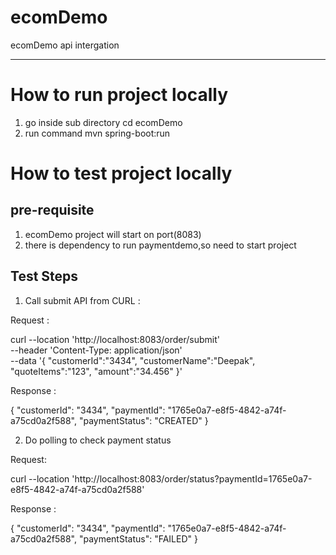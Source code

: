 # ecomDemo
ecomDemo api intergation 

-------------------------------------------------
# How to run project locally
1. go inside sub directory
    cd ecomDemo
2. run command
   mvn spring-boot:run
    
# How to test project locally

## pre-requisite 
1. ecomDemo project will start on  port(8083)
2. there is dependency to run paymentdemo,so need to start project 

## Test Steps
1.	Call submit API from CURL :

Request :

curl --location 'http://localhost:8083/order/submit' \
--header 'Content-Type: application/json' \
--data '{
"customerId":"3434",
"customerName":"Deepak",
"quoteItems":"123",
"amount":"34.456"
}'


Response :

{
"customerId": "3434",
"paymentId": "1765e0a7-e8f5-4842-a74f-a75cd0a2f588",
"paymentStatus": "CREATED"
}

2. Do polling to check payment status

Request:

 curl --location 'http://localhost:8083/order/status?paymentId=1765e0a7-e8f5-4842-a74f-a75cd0a2f588'
 
Response :

 {
 "customerId": "3434",
 "paymentId": "1765e0a7-e8f5-4842-a74f-a75cd0a2f588",
 "paymentStatus": "FAILED"
 }
